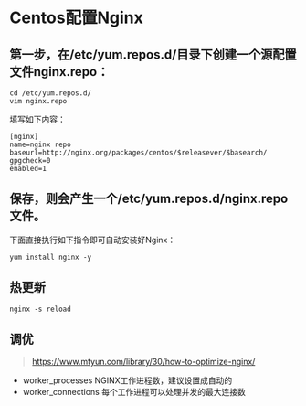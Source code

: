 # Centos配置Nginx

## 第一步，在/etc/yum.repos.d/目录下创建一个源配置文件nginx.repo：
```
cd /etc/yum.repos.d/
vim nginx.repo
```


填写如下内容：

```
[nginx]
name=nginx repo
baseurl=http://nginx.org/packages/centos/$releasever/$basearch/
gpgcheck=0
enabled=1
```

## 保存，则会产生一个/etc/yum.repos.d/nginx.repo文件。

下面直接执行如下指令即可自动安装好Nginx：
```
yum install nginx -y
```

## 热更新

```shell
nginx -s reload
```

## 调优

> https://www.mtyun.com/library/30/how-to-optimize-nginx/


- worker_processes NGINX工作进程数，建议设置成自动的
- worker_connections 每个工作进程可以处理并发的最大连接数

